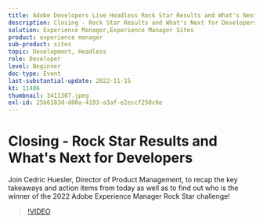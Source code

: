 ```yaml
---
title: Adobe Developers Live Headless Rock Star Results and What's Next for Developers
description: Closing - Rock Star Results and What's Next for DevelopersJoin Cedric Huesler, Director of Product Management, to recap the key takeaways and action items from today as well as to find out who is the winner of the 2022 Adobe Experience Manager Rock Star challenge!
solution: Experience Manager,Experience Manager Sites
product: experience manager
sub-product: sites
topic: Development, Headless
role: Developer
level: Beginner
doc-type: Event
last-substantial-update: 2022-11-15
kt: 11486
thumbnail: 3411307.jpeg
exl-id: 25b6183d-d80a-4193-a3af-e2eccf250c6e
---
```

# Closing - Rock Star Results and What's Next for Developers

Join Cedric Huesler, Director of Product Management, to recap the key takeaways and action items from today as well as to find out who is the winner of the 2022 Adobe Experience Manager Rock Star challenge!

>[!VIDEO](https://video.tv.adobe.com/v/3411307/?quality=12&learn=on)
